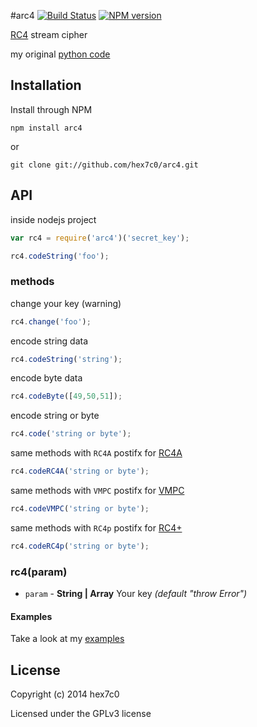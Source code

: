 #arc4 [![Build Status](https://travis-ci.org/hex7c0/arc4.svg?branch=master)](https://travis-ci.org/hex7c0/arc4) [![NPM version](https://badge.fury.io/js/arc4.svg)](http://badge.fury.io/js/arc4)

[RC4](https://en.wikipedia.org/wiki/RC4) stream cipher

my original [python code](https://github.com/hex7c0/EncryptoPy/blob/master/modules/rc/rc4.py)

## Installation

Install through NPM

```
npm install arc4
```
or
```
git clone git://github.com/hex7c0/arc4.git
```

## API

inside nodejs project
```js
var rc4 = require('arc4')('secret_key');

rc4.codeString('foo');
```

### methods

change your key (warning)
```js
rc4.change('foo');
```

encode string data
```js
rc4.codeString('string');
```

encode byte data
```js
rc4.codeByte([49,50,51]);
```

encode string or byte
```js
rc4.code('string or byte');
```

same methods with `RC4A` postifx for [RC4A](https://en.wikipedia.org/wiki/RC4#RC4A)
```js
rc4.codeRC4A('string or byte');
```

same methods with `VMPC` postifx for [VMPC](https://en.wikipedia.org/wiki/RC4#VMPC)
```js
rc4.codeVMPC('string or byte');
```

same methods with `RC4p` postifx for [RC4+](https://en.wikipedia.org/wiki/RC4#RC4.2B)
```js
rc4.codeRC4p('string or byte');
```

### rc4(param)

 - `param` - **String | Array** Your key *(default "throw Error")*

#### Examples

Take a look at my [examples](https://github.com/hex7c0/arc4/tree/master/examples)

## License
Copyright (c) 2014 hex7c0

Licensed under the GPLv3 license
